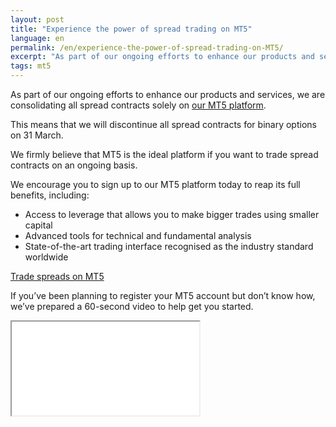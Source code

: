 ```yaml
---
layout: post
title: "Experience the power of spread trading on MT5"
language: en
permalink: /en/experience-the-power-of-spread-trading-on-MT5/
excerpt: "As part of our ongoing efforts to enhance our products and services, we are consolidating all spread contracts solely on our MT5 platform. This means that we will discontinue all spread contracts for binary options on 31 March ..."
tags: mt5
---
```

As part of our ongoing efforts to enhance our products and services, we are consolidating all spread contracts solely on <a href="https://mt.binary.com" target="_blank">our MT5 platform</a>.

This means that we will discontinue all spread contracts for binary options on 31 March.

We firmly believe that MT5 is the ideal platform if you want to trade spread contracts on an ongoing basis.

We encourage you to sign up to our MT5 platform today to reap its full benefits, including:

<ul class="bullet">
    <li>Access to leverage that allows you to make bigger trades using smaller capital</li>
    <li>Advanced tools for technical and fundamental analysis</li>
    <li>State-of-the-art trading interface recognised as the industry standard worldwide</li>
</ul>

<p class="p--action"><a class="button" href="http://mt.binary.com/"><span>Trade spreads on MT5</span></a></p>

If you’ve been planning to register your MT5 account but don’t know how, we’ve prepared a 60-second video to help get you started.

<div class="video-container">
    <iframe src="//www.youtube.com/embed/FF8KceqJKCY" allowfullscreen></iframe>
</div>